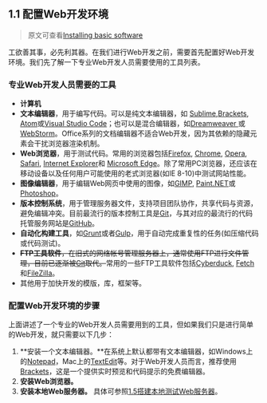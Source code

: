 ## 1.1 配置Web开发环境

> 原文可查看[Installing basic software](https://developer.mozilla.org/en-US/docs/Learn/Getting_started_with_the_web/Installing_basic_software)

工欲善其事，必先利其器。在我们进行Web开发之前，需要首先配置好Web开发环境。我们先了解一下专业Web开发人员需要使用的工具列表。

### 专业Web开发人员需要的工具

- **计算机**
- **文本编辑器**，用于编写代码。可以是纯文本编辑器，如 [Sublime](https://www.sublimetext.com/),[Brackets](http://brackets.io/), [Atom](https://atom.io/)或[Visual Studio Code](https://code.visualstudio.com/)；也可以是混合编辑器，如[Dreamweaver ](https://www.adobe.com/products/dreamweaver.html)或[WebStorm](https://www.jetbrains.com/webstorm/)。Office系列的文档编辑器不适合Web开发，因为其依赖的隐藏元素会干扰浏览器渲染机制。
- **Web浏览器**，用于测试代码。常用的浏览器包括[Firefox](https://www.mozilla.org/en-US/firefox/new/), [Chrome](https://www.google.com/chrome/browser/), [Opera](http://www.opera.com/), [Safari](https://www.apple.com/safari/), [Internet Explorer](http://windows.microsoft.com/en-us/internet-explorer/download-ie)和 [Microsoft Edge](https://www.microsoft.com/en-us/windows/microsoft-edge)。除了常用PC浏览器，还应该在移动设备以及任何用户可能使用的老式浏览器(如IE 8-10)中测试网站性能。
- **图像编辑器**，用于编辑Web网页中使用的图像，如[GIMP](http://www.gimp.org/), [Paint.NET](http://www.getpaint.net/)或[Photoshop](https://www.adobe.com/products/photoshop.html)。
- **版本控制系统**，用于管理服务器文件，支持项目团队协作，共享代码与资源，避免编辑冲突。目前最流行的版本控制工具是[Git](http://git-scm.com/)，与其对应的最流行的代码托管服务网站是[GitHub](https://github.com/)。
- **自动化构建工具**，如[Grunt](http://gruntjs.com/)或者[Gulp](http://gulpjs.com/)，用于自动完成重复性的任务(如压缩代码或代码测试)。
- ~~**FTP工具软件**，在旧式的网络帐号管理服务器上，通常使用FTP进行文件管理，目前已逐渐被[Git](http://git-scm.com/)取代。~~常用的一些FTP工具软件包括[Cyberduck](https://cyberduck.io/), [Fetch](http://fetchsoftworks.com/)和[FileZilla](https://filezilla-project.org/)。
- 其他用于加快开发的模版，库，框架等。

### 配置Web开发环境的步骤

上面讲述了一个专业的Web开发人员需要用到的工具，但如果我们只是进行简单的Web开发，就只需要以下几步：

1. **安装一个文本编辑器。**在系统上默认都带有文本编辑器，如Windows上的[Notepad](https://en.wikipedia.org/wiki/Microsoft_Notepad)，Mac上的[TextEdit](https://en.wikipedia.org/wiki/TextEdit)等。对于Web开发人员而言，推荐使用[Brackets](http://brackets.io/)，这是一个提供实时预览和代码提示的免费编辑器。
2. **安装Web浏览器。**
3. **安装本地Web服务器。** 具体可参照[1.5搭建本地测试Web服务器](./1.5搭建本地测试Web服务器.md)。